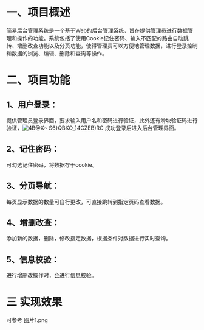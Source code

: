# 一、项目概述
简易后台管理系统是一个基于Web的后台管理系统，旨在提供管理员进行数据管理和操作的功能。系统包括了使用Cookie记住密码、输入不匹配的路由自动跳转、增删改查功能以及分页功能，使得管理员可以方便地管理数据，进行登录控制和数据的浏览、编辑、删除和查询等操作。
# 二、项目功能
## 1、用户登录：
提供管理员登录界面，要求输入用户名和密码进行验证，此外还有滑块验证码进行验证，![4B@X~ S6}QBKO_)4CZEB)RC](https://github.com/fang362/vue3-manage/assets/136589365/d76f7f14-bc5a-47fb-b62d-ecb6619dcad7)
成功登录后进入后台管理界面。
## 2、记住密码：
可勾选记住密码，将数据存于cookie。
## 3、分页导航：
每页显示数据的数量可自行更改，可直接跳转到指定页码查看数据。
## 4、增删改查：
添加新的数据，删除，修改指定数据，根据条件对数据进行实时查询。
## 5、信息校验：
进行增删改操作时，会进行信息校验。
# 三 实现效果
可参考 图片1.png
